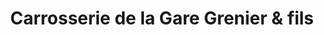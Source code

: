 ---
title: "Carrosserie de la Gare Grenier & fils"
url: /bergerac/carrosserie-de-la-gare-grenier-et-fils/
shop: réparation de voitures
---